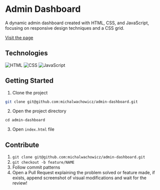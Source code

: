 # Admin Dashboard

A dynamic admin dashboard created with HTML, CSS, and JavaScript, focusing on responsive design techniques and a CSS grid.

[Visit the page](https://michalwachowicz.github.io/admin-dashboard/)

## Technologies

![HTML](https://img.shields.io/badge/-HTML-000.svg?logo=html5)
![CSS](https://img.shields.io/badge/-CSS-000?logo=css3&logoColor=2965f1)
![JavaScript](https://img.shields.io/badge/-JavaScript-000?&logo=JavaScript)

## Getting Started

1. Clone the project

```bash
git clone git@github.com:michalwachowicz/admin-dashboard.git
```

2. Open the project directory

```
cd admin-dashboard
```

3. Open `index.html` file

## Contribute

1. `git clone git@github.com:michalwachowicz/admin-dashboard.git`
2. `git checkout -b feature/NAME`
3. Follow commit patterns
4. Open a Pull Request explaining the problem solved or feature made, if exists, append screenshot of visual modifications and wait for the review!
